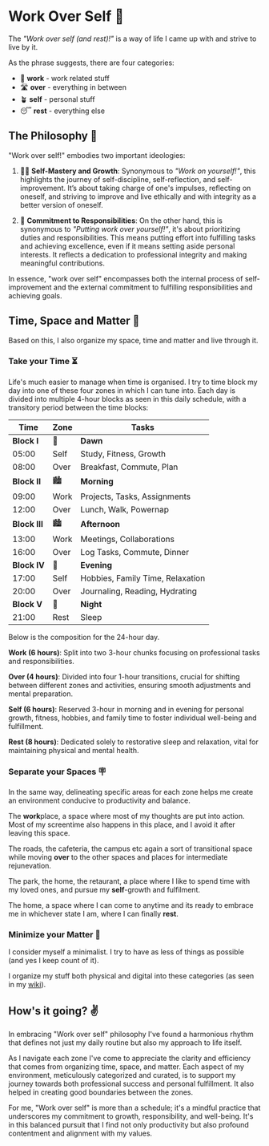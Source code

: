 # Work Over Self 🍱

The _"Work over self (and rest)!"_ is a way of life I came up with and strive to live by it.

As the phrase suggests, there are four categories:

- 💼 **work** - work related stuff
- 🛣️ **over** - everything in between
- 🪴 **self** - personal stuff
- 😴 **rest** - everything else

## The Philosophy 📜

"Work over self!" embodies two important ideologies:

1. 🧘‍♂️ **Self-Mastery and Growth**: Synonymous to _"Work on yourself!"_, this highlights the journey of self-discipline, self-reflection, and self-improvement. It’s about taking charge of one's impulses, reflecting on oneself, and striving to improve and live ethically and with integrity as a better version of oneself.

2. 🌱 **Commitment to Responsibilities**: On the other hand, this is synonymous to _"Putting work over yourself!"_, it's about prioritizing duties and responsibilities. This means putting effort into fulfilling tasks and achieving excellence, even if it means setting aside personal interests. It reflects a dedication to professional integrity and making meaningful contributions.

In essence, "work over self" encompasses both the internal process of self-improvement and the external commitment to fulfilling responsibilities and achieving goals.

## Time, Space and Matter 🌌

Based on this, I also organize my space, time and matter and live through it.

### Take your Time ⏳

Life's much easier to manage when time is organised. I try to time block my day into one of these four zones in which I can tune into. Each day is divided into multiple 4-hour blocks as seen in this daily schedule, with a transitory period between the time blocks:

| Time  | Zone  | Tasks                             |
|-------|-------|-----------------------------------|
| **Block I**   | 🌇 | **Dawn**                     |
| 05:00 | Self  | Study, Fitness, Growth            |
| 08:00 | Over  | Breakfast, Commute, Plan          |
| **Block II**  | 🏙️ | **Morning**                  |
| 09:00 | Work  | Projects, Tasks, Assignments      |
| 12:00 | Over  | Lunch, Walk, Powernap             |
| **Block III** | 🏙️ | **Afternoon**                |
| 13:00 | Work  | Meetings, Collaborations          |
| 16:00 | Over  | Log Tasks, Commute, Dinner        |
| **Block IV**  | 🌆 | **Evening**                  |
| 17:00 | Self  | Hobbies, Family Time, Relaxation  |
| 20:00 | Over  | Journaling, Reading, Hydrating    |
| **Block V**   | 🌃 | **Night**                    |
| 21:00 | Rest  | Sleep                             |

Below is the composition for the 24-hour day.

**Work (6 hours)**: Split into two 3-hour chunks focusing on professional tasks and responsibilities.

**Over (4 hours)**: Divided into four 1-hour transitions, crucial for shifting between different zones and activities, ensuring smooth adjustments and mental preparation.

**Self (6 hours)**: Reserved 3-hour in morning and in evening for personal growth, fitness, hobbies, and family time to foster individual well-being and fulfillment.

**Rest (8 hours)**: Dedicated solely to restorative sleep and relaxation, vital for maintaining physical and mental health.

### Separate your Spaces 🪧

In the same way, delineating specific areas for each zone helps me create an environment conducive to productivity and balance.

The **work**place, a space where most of my thoughts are put into action. Most of my screentime also happens in this place, and I avoid it after leaving this space.

The roads, the cafeteria, the campus etc again a sort of transitional space while moving **over** to the other spaces and places for intermediate rejunevation.

The park, the home, the retaurant, a place where I like to spend time with my loved ones, and pursue my **self**-growth and fulfilment.

The home, a space where I can come to anytime and its ready to embrace me in whichever state I am, where I can finally **rest**.

### Minimize your Matter 🎒

I consider myself a minimalist. I try to have as less of things as possible (and yes I keep count of it).

I organize my stuff both physical and digital into these categories (as seen in my [wiki](https://8hantanu.net/wiki)).

## How's it going? ✌️

In embracing "Work over self" philosophy I've found a harmonious rhythm that defines not just my daily routine but also my approach to life itself.

As I navigate each zone I've come to appreciate the clarity and efficiency that comes from organizing time, space, and matter. Each aspect of my environment, meticulously categorized and curated, is to support my journey towards both professional success and personal fulfillment. It also helped in creating good boundaries between the zones.

For me, "Work over self" is more than a schedule; it's a mindful practice that underscores my commitment to growth, responsibility, and well-being. It's in this balanced pursuit that I find not only productivity but also profound contentment and alignment with my values.
